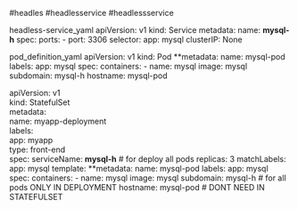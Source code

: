 


#headles #headlesservice #headlessservice 

headless-service_yaml
apiVersion: v1
kind: Service
metadata:
	name: **mysql-h**
spec:
	ports:
	- port: 3306
	selector:
		app: mysql
	clusterIP: None


pod_definition_yaml
apiVersion: v1
kind: Pod
**metadata:
	name: mysql-pod
	labels:
		app: mysql
spec:
	containers:
	- name: mysql
	  image: mysql
	subdomain: mysql-h
	hostname: mysql-pod


 apiVersion: v1                                                     
 kind: StatefulSet                                            
 metadata:                                                       
	name: myapp-deployment                                          
	labels:                                                          
		app: myapp                                            
		type: front-end                                           
spec: 
	serviceName: **mysql-h** # for deploy all pods
	replicas: 3
	matchLabels:
		app: mysql
	template:
		**metadata:
		name: mysql-pod
		labels:
			app: mysql
		spec:
			containers:
			- name: mysql
			  image: mysql
			subdomain: mysql-h # for all pods ONLY IN DEPLOYMENT
			hostname: mysql-pod # DONT NEED IN STATEFULSET

